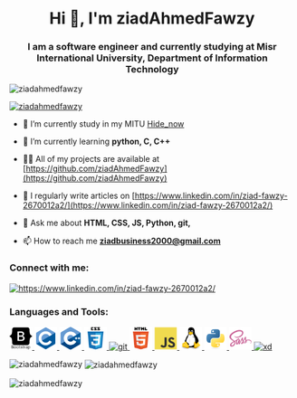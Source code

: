 <h1 align="center">Hi 👋, I'm ziadAhmedFawzy</h1>
<h3 align="center">I am a software engineer and currently studying at Misr International University, Department of Information Technology</h3>

<p align="left"> <img src="https://komarev.com/ghpvc/?username=ziadahmedfawzy&label=Profile%20views&color=0e75b6&style=flat" alt="ziadahmedfawzy" /> </p>

<p align="left"> <a href="https://github.com/ryo-ma/github-profile-trophy"><img src="https://github-profile-trophy.vercel.app/?username=ziadahmedfawzy" alt="ziadahmedfawzy" /></a> </p>

- 🔭 I’m currently study in my MITU [Hide_now](https://github.com/ziadAhmedFawzy/hide_now)

- 🌱 I’m currently learning **python, C, C++**

- 👨‍💻 All of my projects are available at [https://github.com/ziadAhmedFawzy](https://github.com/ziadAhmedFawzy)

- 📝 I regularly write articles on [https://www.linkedin.com/in/ziad-fawzy-2670012a2/](https://www.linkedin.com/in/ziad-fawzy-2670012a2/)

- 💬 Ask me about **HTML, CSS, JS, Python, git,**

- 📫 How to reach me **ziadbusiness2000@gmail.com**

<h3 align="left">Connect with me:</h3>
<p align="left">
<a href="https://linkedin.com/in/https://www.linkedin.com/in/ziad-fawzy-2670012a2/" target="blank"><img align="center" src="https://raw.githubusercontent.com/rahuldkjain/github-profile-readme-generator/master/src/images/icons/Social/linked-in-alt.svg" alt="https://www.linkedin.com/in/ziad-fawzy-2670012a2/" height="30" width="40" /></a>
</p>

<h3 align="left">Languages and Tools:</h3>
<p align="left"> <a href="https://getbootstrap.com" target="_blank" rel="noreferrer"> <img src="https://raw.githubusercontent.com/devicons/devicon/master/icons/bootstrap/bootstrap-plain-wordmark.svg" alt="bootstrap" width="40" height="40"/> </a> <a href="https://www.cprogramming.com/" target="_blank" rel="noreferrer"> <img src="https://raw.githubusercontent.com/devicons/devicon/master/icons/c/c-original.svg" alt="c" width="40" height="40"/> </a> <a href="https://www.w3schools.com/cpp/" target="_blank" rel="noreferrer"> <img src="https://raw.githubusercontent.com/devicons/devicon/master/icons/cplusplus/cplusplus-original.svg" alt="cplusplus" width="40" height="40"/> </a> <a href="https://www.w3schools.com/css/" target="_blank" rel="noreferrer"> <img src="https://raw.githubusercontent.com/devicons/devicon/master/icons/css3/css3-original-wordmark.svg" alt="css3" width="40" height="40"/> </a> <a href="https://git-scm.com/" target="_blank" rel="noreferrer"> <img src="https://www.vectorlogo.zone/logos/git-scm/git-scm-icon.svg" alt="git" width="40" height="40"/> </a> <a href="https://www.w3.org/html/" target="_blank" rel="noreferrer"> <img src="https://raw.githubusercontent.com/devicons/devicon/master/icons/html5/html5-original-wordmark.svg" alt="html5" width="40" height="40"/> </a> <a href="https://developer.mozilla.org/en-US/docs/Web/JavaScript" target="_blank" rel="noreferrer"> <img src="https://raw.githubusercontent.com/devicons/devicon/master/icons/javascript/javascript-original.svg" alt="javascript" width="40" height="40"/> </a> <a href="https://www.linux.org/" target="_blank" rel="noreferrer"> <img src="https://raw.githubusercontent.com/devicons/devicon/master/icons/linux/linux-original.svg" alt="linux" width="40" height="40"/> </a> <a href="https://www.python.org" target="_blank" rel="noreferrer"> <img src="https://raw.githubusercontent.com/devicons/devicon/master/icons/python/python-original.svg" alt="python" width="40" height="40"/> </a> <a href="https://sass-lang.com" target="_blank" rel="noreferrer"> <img src="https://raw.githubusercontent.com/devicons/devicon/master/icons/sass/sass-original.svg" alt="sass" width="40" height="40"/> </a> <a href="https://www.adobe.com/products/xd.html" target="_blank" rel="noreferrer"> <img src="https://cdn.worldvectorlogo.com/logos/adobe-xd.svg" alt="xd" width="40" height="40"/> </a> </p>

<p><img align="left" src="https://github-readme-stats.vercel.app/api/top-langs?username=ziadahmedfawzy&show_icons=true&locale=en&layout=compact" alt="ziadahmedfawzy" /></p>

<p>&nbsp;<img align="center" src="https://github-readme-stats.vercel.app/api?username=ziadahmedfawzy&show_icons=true&locale=en" alt="ziadahmedfawzy" /></p>

<p><img align="center" src="https://github-readme-streak-stats.herokuapp.com/?user=ziadahmedfawzy&" alt="ziadahmedfawzy" /></p>
